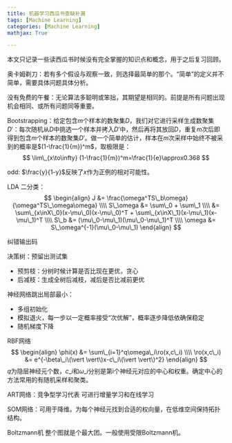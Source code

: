 ```yaml
---
title: 机器学习西瓜书查缺补漏
tags: [Machine Learning]
categories: [Machine Learning]
mathjax: True

---
```


本文只记录一些读西瓜书时候没有完全掌握的知识点和概念，用于之后复习回顾。

<!--more-->

奥卡姆剃刀：若有多个假设与观察一致，则选择最简单的那个。“简单”的定义并不简单，需要具体问题具体分析。

没有免费的午餐：无论算法多聪明或笨拙，其期望是相同的。前提是所有问题出现机会相同、或所有问题同等重要。

Bootstrapping：给定包含$m$个样本的数聚集$D$，我们对它进行采样生成数聚集$D'$：每次随机从$D$中挑选一个样本并拷入$D'$中，然后再将其放回$D$，重复$m$次后即得到包含$m$个样本的数聚集$D'$。做一个简单的估计，样本在$m$次采样中始终不被采到的概率是$(1-\frac{1}{m})^m$，取极限是：
$$
\lim\_{x\to\infty} (1-\frac{1}{m})^m=\frac{1}{e}\approx0.368
$$

odd: $\frac{y}{1-y}$反映了$x$作为正例的相对可能性。

LDA
二分类：
$$
\begin{align}
J &= \frac{\omega^TS\_b\omega}{\omega^TS\_\omega\omega} \\\\
S\_\omega &= \sum\_0 + \sum\_1 \\\\
&= \sum\_{x\inX\_0}(x-\mu\_0)(x-\mu\_0)^T + \sum\_{x\inX\_1}(x-\mu\_1)(x-\mu\_1)^T \\\\
S\_b &= (\mu\_0-\mu\_1)(\mu\_0-\mu\_1)^T \\\\
\omega &= S\_\omega^{-1}(\mu\_0-\mu\_1)
\end{align}
$$

纠错输出码

决策树：预留出测试集
- 预剪枝：分树时候计算是否比现在更优，贪心
- 后减枝：生成全树后减枝，减后是否比减前更优

神经网络跳出局部最小：
- 多组初始化
- 模拟退火，每一步以一定概率接受“次优解”，概率逐步降低依确保稳定
- 随机梯度下降

RBF网络
$$
\begin{align}
\phi(x) &= \sum\_{i=1}^q\omega\_i\ro(x,c\_i) \\\\
\ro(x,c\_i) &= e^{-\beta\_i\(\vert \vert\)x-c\_i\(\vert \vert\)^2}
\end{align}
$$
$q$为隐层神经元个数，$c\_i$和$\omega\_i$分别是第i个神经元对应的中心和权重。确定中心的方法常用的有随机采样和聚类。

ART网络：竞争型学习代表
可进行增量学习和在线学习

SOM网络：可用于降维。为每个神经元找到合适的权向量，在低维空间保持拓扑结构。

Boltzmann机
整个图就是个最大团。一般使用受限Boltzmann机。
